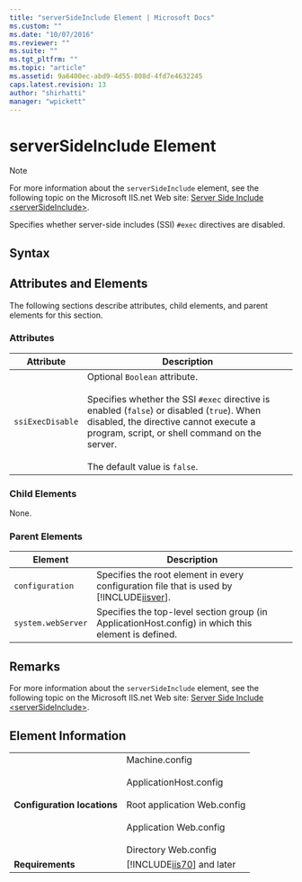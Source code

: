 ```yaml
---
title: "serverSideInclude Element | Microsoft Docs"
ms.custom: ""
ms.date: "10/07/2016"
ms.reviewer: ""
ms.suite: ""
ms.tgt_pltfrm: ""
ms.topic: "article"
ms.assetid: 9a6400ec-abd9-4d55-808d-4fd7e4632245
caps.latest.revision: 13
author: "shirhatti"
manager: "wpickett"
---
```

# serverSideInclude Element
> [!NOTE]
>  For more information about the `serverSideInclude` element, see the following topic on the Microsoft IIS.net Web site: [Server Side Include \<serverSideInclude>](http://www.iis.net/ConfigReference/system.webServer/serverSideInclude).  
  
 Specifies whether server-side includes (SSI) `#exec` directives are disabled.  
  
## Syntax  
  
## Attributes and Elements  
 The following sections describe attributes, child elements, and parent elements for this section.  
  
### Attributes  
  
|Attribute|Description|  
|---------------|-----------------|  
|`ssiExecDisable`|Optional `Boolean` attribute.<br /><br /> Specifies whether the SSI `#exec` directive is enabled (`false`) or disabled (`true`). When disabled, the directive cannot execute a program, script, or shell command on the server.<br /><br /> The default value is `false`.|  
  
### Child Elements  
 None.  
  
### Parent Elements  
  
|Element|Description|  
|-------------|-----------------|  
|`configuration`|Specifies the root element in every configuration file that is used by [!INCLUDE[iisver](../../reference/admin/includes/iisver-md.md)].|  
|`system.webServer`|Specifies the top-level section group (in ApplicationHost.config) in which this element is defined.|  
  
## Remarks  
 For more information about the `serverSideInclude` element, see the following topic on the Microsoft IIS.net Web site: [Server Side Include \<serverSideInclude>](http://www.iis.net/ConfigReference/system.webServer/serverSideInclude).  
  
## Element Information  
  
|||  
|-|-|  
|**Configuration locations**|Machine.config<br /><br /> ApplicationHost.config<br /><br /> Root application Web.config<br /><br /> Application Web.config<br /><br /> Directory Web.config|  
|**Requirements**|[!INCLUDE[iis70](../../reference/admin/includes/iis70-md.md)] and later|